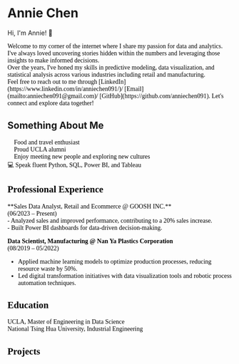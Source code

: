 # Annie Chen
Hi, I'm Annie! 👋  

<span style="font-family: Calibri; font-size: 12 px; color: black;">
Welcome to my corner of the internet where I share my passion for data and analytics. I've always loved uncovering stories hidden within the numbers and leveraging those insights to make informed decisions.   <br>
Over the years, I've honed my skills in predictive modeling, data visualization, and statistical analysis across various industries including retail and manufacturing.  <br>
</span>

<span style="font-family: Calibri; color: black;">
Feel free to reach out to me through [LinkedIn](https://www.linkedin.com/in/anniechen091/)/ [Email](mailto:anniechen091@gmail.com)/ [GitHub](https://github.com/anniechen091). Let's connect and explore data together!  <br>
</span>

## Something About Me

<span style="font-family: Calibri; color: black;">
  
🍰 Food and travel enthusiast <br>
🐻 Proud UCLA alumni <br>
🤝 Enjoy meeting new people and exploring new cultures  <br>
💻 Speak fluent Python, SQL, Power BI, and Tableau <br>
</span>

## Professional Experience

<span style="font-family: Calibri; color: black;">
**Sales Data Analyst, Retail and Ecommerce @ GOOSH INC.**  <br>
  (06/2023 – Present)  <br>
- Analyzed sales and improved performance, contributing to a 20% sales increase. <br>
- Built Power BI dashboards for data-driven decision-making. <br>

**Data Scientist, Manufacturing @ Nan Ya Plastics Corporation**  <br>
  (08/2019 – 05/2022)  <br>
- Applied machine learning models to optimize production processes, reducing resource waste by 50%. <br>
- Led digital transformation initiatives with data visualization tools and robotic process automation techniques.<br>
</span>

## Education

<span style="font-family: Calibri; color: black;">
UCLA, Master of Engineering in Data Science  <br>
National Tsing Hua University, Industrial Engineering  <br>
</span>

## Projects


